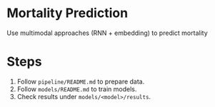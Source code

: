 # Mortality Prediction
Use multimodal approaches (RNN + embedding) to predict mortality

# Steps
1. Follow `pipeline/README.md` to prepare data.
2. Follow `models/README.md` to train models.
3. Check results under `models/<model>/results`.
